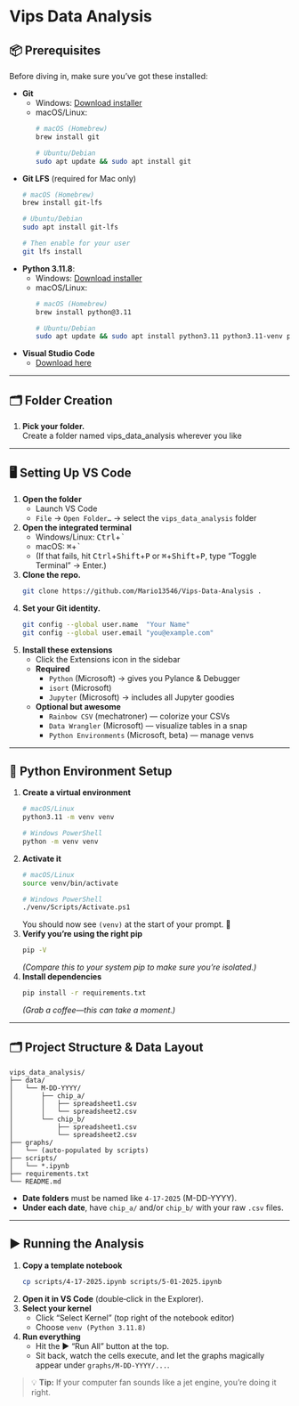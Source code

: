 # Vips Data Analysis

## 📦 Prerequisites

Before diving in, make sure you’ve got these installed:

- **Git**  
  - Windows: [Download installer](https://git-scm.com/downloads)  
  - macOS/Linux:  
    ```bash
    # macOS (Homebrew)
    brew install git

    # Ubuntu/Debian
    sudo apt update && sudo apt install git
    ```
- **Git LFS** (required for Mac only)  
  ```bash
  # macOS (Homebrew)
  brew install git-lfs

  # Ubuntu/Debian
  sudo apt install git-lfs

  # Then enable for your user
  git lfs install
  ```
- **Python 3.11.8**:  
  - Windows: [Download installer](https://www.python.org/downloads/release/python-3118/)  
  - macOS/Linux:  
    ```bash
    # macOS (Homebrew)
    brew install python@3.11

    # Ubuntu/Debian
    sudo apt update && sudo apt install python3.11 python3.11-venv python3.11-distutils
    ```
- **Visual Studio Code**  
  - [Download here](https://code.visualstudio.com/download)  

---

## 🗂️ Folder Creation

1. **Pick your folder.**  
   Create a folder named vips_data_analysis wherever you like

---

## 🖥️ Setting Up VS Code

1. **Open the folder**  
   - Launch VS Code  
   - `File` → `Open Folder…` → select the `vips_data_analysis` folder
2. **Open the integrated terminal**  
   - Windows/Linux: <kbd>Ctrl</kbd>+<kbd>`</kbd>  
   - macOS:      <kbd>⌘</kbd>+<kbd>`</kbd>  
   - (If that fails, hit <kbd>Ctrl</kbd>+<kbd>Shift</kbd>+<kbd>P</kbd> or <kbd>⌘</kbd>+<kbd>Shift</kbd>+<kbd>P</kbd>, type “Toggle Terminal” → Enter.)
3. **Clone the repo.**
   ```bash
   git clone https://github.com/Mario13546/Vips-Data-Analysis .
   ```
4. **Set your Git identity.**
   ```bash
   git config --global user.name  "Your Name"
   git config --global user.email "you@example.com"
   ```
5. **Install these extensions**  
   - Click the Extensions icon in the sidebar  
   - **Required**  
     - `Python` (Microsoft) → gives you Pylance & Debugger  
     - `isort`   (Microsoft)  
     - `Jupyter` (Microsoft) → includes all Jupyter goodies  
   - **Optional but awesome**  
     - `Rainbow CSV`    (mechatroner) — colorize your CSVs  
     - `Data Wrangler`  (Microsoft)   — visualize tables in a snap  
     - `Python Environments` (Microsoft, beta) — manage venvs  

---

## 🐍 Python Environment Setup

1. **Create a virtual environment**  
   ```bash
   # macOS/Linux
   python3.11 -m venv venv

   # Windows PowerShell
   python -m venv venv
   ```
2. **Activate it**  
   ```bash
   # macOS/Linux
   source venv/bin/activate

   # Windows PowerShell
   ./venv/Scripts/Activate.ps1
   ```
   You should now see `(venv)` at the start of your prompt. 🎉
3. **Verify you’re using the right pip**  
   ```bash
   pip -V
   ```
   *(Compare this to your system pip to make sure you’re isolated.)*
4. **Install dependencies**  
   ```bash
   pip install -r requirements.txt
   ```
   *(Grab a coffee—this can take a moment.)*

---

## 🗂️ Project Structure & Data Layout

```text
vips_data_analysis/
├── data/
│   └── M-DD-YYYY/
│       ├── chip_a/
│       │   ├── spreadsheet1.csv
│       │   └── spreadsheet2.csv
│       └── chip_b/
│           ├── spreadsheet1.csv
│           └── spreadsheet2.csv
├── graphs/
│   └── (auto‑populated by scripts)
├── scripts/
│   └── *.ipynb
├── requirements.txt
└── README.md
```

- **Date folders** must be named like `4-17-2025` (M-DD-YYYY).  
- **Under each date**, have `chip_a/` and/or `chip_b/` with your raw `.csv` files.

---

## ▶️ Running the Analysis

1. **Copy a template notebook**  
   ```bash
   cp scripts/4-17-2025.ipynb scripts/5-01-2025.ipynb
   ```
2. **Open it in VS Code** (double‑click in the Explorer).  
3. **Select your kernel**  
   - Click “Select Kernel” (top right of the notebook editor)  
   - Choose `venv (Python 3.11.8)`  
4. **Run everything**  
   - Hit the ▶️ “Run All” button at the top.  
   - Sit back, watch the cells execute, and let the graphs magically appear under `graphs/M-DD-YYYY/...`.

> 💡 **Tip:** If your computer fan sounds like a jet engine, you’re doing it right.
